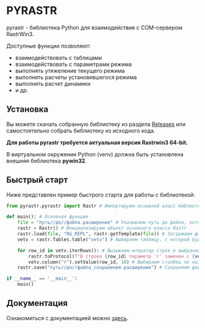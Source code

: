 # PYRASTR

pyrastr - библиотека Python для взаимодействия с COM-сервером RastrWin3.

Доступные функции позволяют:
- взаимодействовать с таблицами
- взаимодействовать с параметрами режима
- выполнять утяжеление текущего режима
- выполнять расчеты установившегося режима
- выполнять расчет динамики
- и др.

## Установка

Вы можете скачать собранную библиотеку из раздела [Releases](https://github.com/sw4sh/pyrastr/releases) или самостоятельно собрать библиотеку из исходного кода.

**Для работы pyrastr требуется актуальная версия Rastrwin3 64-bit.**

В виртуальном окружении Python (venv) должна быть установлена внешняя библиотека **pywin32**.

## Быстрый старт

Ниже представлен пример быстрого старта для работы с библиотекой:

```python
from pyrastr.pyrastr import Rastr # Импортируем основной класс библиотеки

def main(): # Основная функция
    file = "путь//до//файла.расширение" # Указываем путь до файла, который будет принимать RastrWin
    rastr = Rastr() # Инициализируем объект основного класса Rastr
    rastr.load(file, "RG_REPL", rastr.getTemplate(file)) # Загружаем файл по указанному пути
    vetv = rastr.Tables.table("vetv") # Выбираем таблицу, с которой будем работать по имени (можно и по индексу)

    for row_id in vetv.iterRows(): # Вызываем итератор строк в выбранной таблице в соответствии с установленной выборкой (сейчас выборка пуста)
        rastr.toProtocol(f"В строке {row_id} параметр 'r' заменен с {vetv.column('r').getValue(row_id)} на 10!") # Выводим сообщение в протокол если нужно
        vetv.column("r").setValue(row_id, 10) # Выбираем столбец по названию и устанавливаем значение 10 в строке row_id
    rastr.save("путь//до//файла_сохранения.расширение") # Сохраняем файл с изменениями

if __name__ == '__main__':
    main()
```

## Документация

Ознакомиться с документацией можно [здесь](./docs/index.md).
